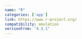 ```yaml
---
name: "R"
categories: ['app']
link: https://www.r-project.org/
compatibility: emulation
versionFrom: "4.3.1"
---
```


